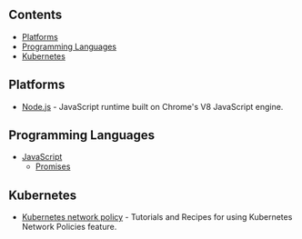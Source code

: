 ## Contents

- [Platforms](#platforms)
- [Programming Languages](#programming-languages)
- [Kubernetes](#kuberntes)
## Platforms

- [Node.js](https://github.com/sindresorhus/awesome-nodejs) - JavaScript runtime built on Chrome's V8 JavaScript engine.

## Programming Languages

- [JavaScript](https://github.com/sorrycc/awesome-javascript)
	- [Promises](https://github.com/wbinnssmith/awesome-promises)

## Kubernetes

- [Kubernetes network policy](https://github.com/ms-building-blocks/kubernetes-network-policy-recipes) - Tutorials and Recipes for using Kubernetes Network Policies feature.
